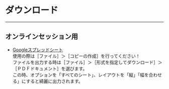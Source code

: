 # ダウンロード

---

## オンラインセッション用
+ [Googleスプレッドシート](https://docs.google.com/spreadsheets/d/1nUaz8ZG01bS0Kx010E1bjObZ1BoT-A4k3RdXolrtLK8/edit?usp=sharing)  
使用の際は［ファイル］＞［コピーの作成］を行ってください！  
ファイルを出力する時は［ファイル］＞［形式を指定してダウンロード］＞［ＰＤＦドキュメント］を選びます。  
この時、オプションを「すべてのシート」、レイアウトを「縦」「幅を合わせる」にすると綺麗に出力されます。
